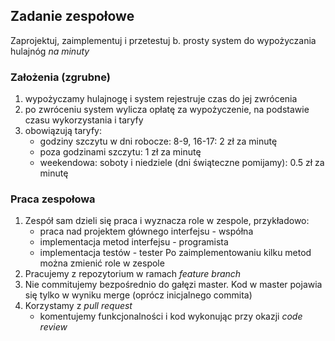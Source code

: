 ## Zadanie zespołowe
Zaprojektuj, zaimplementuj i przetestuj b. prosty system do wypożyczania hulajnóg *na minuty*

### Założenia (zgrubne)
1. wypożyczamy hulajnogę i system rejestruje czas do jej zwrócenia
2. po zwróceniu system wylicza opłatę za wypożyczenie, na podstawie czasu wykorzystania i taryfy
1. obowiązują taryfy: 
    - godziny szczytu w dni robocze: 8-9, 16-17: 2 zł za minutę
    - poza godzinami szczytu: 1 zł za minutę
    - weekendowa: soboty i niedziele (dni świąteczne pomijamy): 0.5 zł za minutę

### Praca zespołowa
1. Zespół sam dzieli się praca i wyznacza role w zespole, przykładowo:
	- praca nad projektem głównego interfejsu - współna
	- implementacja metod interfejsu - programista
	- implementacja testów - tester
   Po zaimplementowaniu kilku metod można zmienić role w zespole
2. Pracujemy z repozytorium w ramach *feature branch*
3. Nie commitujemy bezpośrednio do gałęzi master. Kod w master pojawia się tylko w wyniku merge (oprócz inicjalnego commita)
3. Korzystamy z *pull request*
	- komentujemy funkcjonalności i kod wykonując przy okazji *code review* 